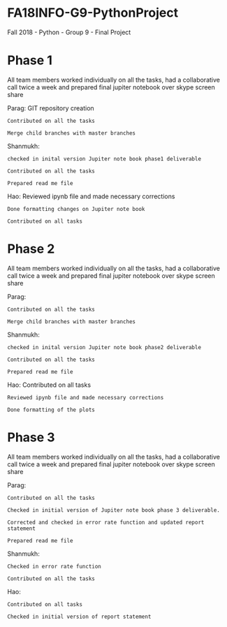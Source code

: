 # FA18INFO-G9-PythonProject
Fall 2018 - Python  - Group 9 - Final Project

# Phase 1

All team members worked individually on all the tasks, had a collaborative call twice a week and prepared final jupiter notebook over skype screen share

Parag: 
	GIT repository creation
	
	Contributed on all the tasks

	Merge child branches with master branches

Shanmukh: 

	checked in inital version Jupiter note book phase1 deliverable

	Contributed on all the tasks
	
	Prepared read me file


Hao:
	Reviewed ipynb file and made necessary corrections

	Done formatting changes on Jupiter note book
	
	Contributed on all tasks


# Phase 2

All team members worked individually on all the tasks, had a collaborative call twice a week and prepared final jupiter notebook over skype screen share

Parag: 
		
	Contributed on all the tasks

	Merge child branches with master branches

Shanmukh: 

	checked in inital version Jupiter note book phase2 deliverable

	Contributed on all the tasks
	
	Prepared read me file


Hao:
	Contributed on all tasks
	
	Reviewed ipynb file and made necessary corrections

	Done formatting of the plots
	

# Phase 3

All team members worked individually on all the tasks, had a collaborative call twice a week and prepared final jupiter notebook over skype screen share

Parag: 
		
	Contributed on all the tasks

	Checked in initial version of Jupiter note book phase 3 deliverable.
	
	Corrected and checked in error rate function and updated report statement
	
	Prepared read me file

Shanmukh: 

	Checked in error rate function

	Contributed on all the tasks
	
Hao:

	Contributed on all tasks
	
	Checked in initial version of report statement